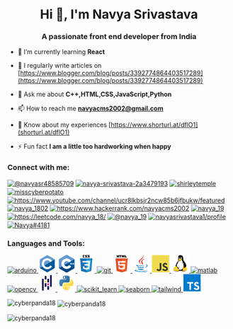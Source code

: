 <h1 align="center">Hi 👋, I'm Navya Srivastava</h1>
<h3 align="center">A passionate front end developer from India</h3>

- 🌱 I’m currently learning **React**

- 📝 I regularly write articles on [https://www.blogger.com/blog/posts/3392774864403517289](https://www.blogger.com/blog/posts/3392774864403517289)

- 💬 Ask me about **C++,HTML,CSS,JavaScript,Python**

- 📫 How to reach me **navyacms2002@gmail.com**

- 📄 Know about my experiences [https://www.shorturl.at/dflO1](shorturl.at/dflO1)

- ⚡ Fun fact **I am a little too hardworking when happy**

<h3 align="left">Connect with me:</h3>
<p align="left">
<a href="https://twitter.com/@navyasr48585709" target="blank"><img align="center" src="https://raw.githubusercontent.com/rahuldkjain/github-profile-readme-generator/master/src/images/icons/Social/twitter.svg" alt="@navyasr48585709" height="30" width="40" /></a>
<a href="https://linkedin.com/in/navya-srivastava-2a3479193" target="blank"><img align="center" src="https://raw.githubusercontent.com/rahuldkjain/github-profile-readme-generator/master/src/images/icons/Social/linked-in-alt.svg" alt="navya-srivastava-2a3479193" height="30" width="40" /></a>
<a href="https://kaggle.com/shirleytemple" target="blank"><img align="center" src="https://raw.githubusercontent.com/rahuldkjain/github-profile-readme-generator/master/src/images/icons/Social/kaggle.svg" alt="shirleytemple" height="30" width="40" /></a>
<a href="https://instagram.com/misscyberpotato" target="blank"><img align="center" src="https://raw.githubusercontent.com/rahuldkjain/github-profile-readme-generator/master/src/images/icons/Social/instagram.svg" alt="misscyberpotato" height="30" width="40" /></a>
<a href="https://www.youtube.com/c/https://www.youtube.com/channel/ucr8lkbsjr2ncw85b6jfbukw/featured" target="blank"><img align="center" src="https://raw.githubusercontent.com/rahuldkjain/github-profile-readme-generator/master/src/images/icons/Social/youtube.svg" alt="https://www.youtube.com/channel/ucr8lkbsjr2ncw85b6jfbukw/featured" height="30" width="40" /></a>
<a href="https://www.codechef.com/users/navya_1802" target="blank"><img align="center" src="https://cdn.jsdelivr.net/npm/simple-icons@3.1.0/icons/codechef.svg" alt="navya_1802" height="30" width="40" /></a>
<a href="https://www.hackerrank.com/https://www.hackerrank.com/navyacms2002" target="blank"><img align="center" src="https://raw.githubusercontent.com/rahuldkjain/github-profile-readme-generator/master/src/images/icons/Social/hackerrank.svg" alt="https://www.hackerrank.com/navyacms2002" height="30" width="40" /></a>
<a href="https://codeforces.com/profile/navya_19" target="blank"><img align="center" src="https://raw.githubusercontent.com/rahuldkjain/github-profile-readme-generator/master/src/images/icons/Social/codeforces.svg" alt="navya_19" height="30" width="40" /></a>
<a href="https://www.leetcode.com/https://leetcode.com/navya_18/" target="blank"><img align="center" src="https://raw.githubusercontent.com/rahuldkjain/github-profile-readme-generator/master/src/images/icons/Social/leet-code.svg" alt="https://leetcode.com/navya_18/" height="30" width="40" /></a>
<a href="https://www.hackerearth.com/@navya_19" target="blank"><img align="center" src="https://raw.githubusercontent.com/rahuldkjain/github-profile-readme-generator/master/src/images/icons/Social/hackerearth.svg" alt="@navya_19" height="30" width="40" /></a>
<a href="https://auth.geeksforgeeks.org/user/navyasrivastava1/profile" target="blank"><img align="center" src="https://raw.githubusercontent.com/rahuldkjain/github-profile-readme-generator/master/src/images/icons/Social/geeks-for-geeks.svg" alt="navyasrivastava1/profile" height="30" width="40" /></a>
<a href="https://discord.gg/Navya#4181" target="blank"><img align="center" src="https://raw.githubusercontent.com/rahuldkjain/github-profile-readme-generator/master/src/images/icons/Social/discord.svg" alt="Navya#4181" height="30" width="40" /></a>
</p>

<h3 align="left">Languages and Tools:</h3>
<p align="left"> <a href="https://www.arduino.cc/" target="_blank" rel="noreferrer"> <img src="https://cdn.worldvectorlogo.com/logos/arduino-1.svg" alt="arduino" width="40" height="40"/> </a> <a href="https://www.cprogramming.com/" target="_blank" rel="noreferrer"> <img src="https://raw.githubusercontent.com/devicons/devicon/master/icons/c/c-original.svg" alt="c" width="40" height="40"/> </a> <a href="https://www.w3schools.com/cpp/" target="_blank" rel="noreferrer"> <img src="https://raw.githubusercontent.com/devicons/devicon/master/icons/cplusplus/cplusplus-original.svg" alt="cplusplus" width="40" height="40"/> </a> <a href="https://www.w3schools.com/css/" target="_blank" rel="noreferrer"> <img src="https://raw.githubusercontent.com/devicons/devicon/master/icons/css3/css3-original-wordmark.svg" alt="css3" width="40" height="40"/> </a> <a href="https://git-scm.com/" target="_blank" rel="noreferrer"> <img src="https://www.vectorlogo.zone/logos/git-scm/git-scm-icon.svg" alt="git" width="40" height="40"/> </a> <a href="https://www.w3.org/html/" target="_blank" rel="noreferrer"> <img src="https://raw.githubusercontent.com/devicons/devicon/master/icons/html5/html5-original-wordmark.svg" alt="html5" width="40" height="40"/> </a> <a href="https://www.java.com" target="_blank" rel="noreferrer"> <img src="https://raw.githubusercontent.com/devicons/devicon/master/icons/java/java-original.svg" alt="java" width="40" height="40"/> </a> <a href="https://developer.mozilla.org/en-US/docs/Web/JavaScript" target="_blank" rel="noreferrer"> <img src="https://raw.githubusercontent.com/devicons/devicon/master/icons/javascript/javascript-original.svg" alt="javascript" width="40" height="40"/> </a> <a href="https://www.linux.org/" target="_blank" rel="noreferrer"> <img src="https://raw.githubusercontent.com/devicons/devicon/master/icons/linux/linux-original.svg" alt="linux" width="40" height="40"/> </a> <a href="https://www.mathworks.com/" target="_blank" rel="noreferrer"> <img src="https://upload.wikimedia.org/wikipedia/commons/2/21/Matlab_Logo.png" alt="matlab" width="40" height="40"/> </a> <a href="https://opencv.org/" target="_blank" rel="noreferrer"> <img src="https://www.vectorlogo.zone/logos/opencv/opencv-icon.svg" alt="opencv" width="40" height="40"/> </a> <a href="https://pandas.pydata.org/" target="_blank" rel="noreferrer"> <img src="https://raw.githubusercontent.com/devicons/devicon/2ae2a900d2f041da66e950e4d48052658d850630/icons/pandas/pandas-original.svg" alt="pandas" width="40" height="40"/> </a> <a href="https://www.python.org" target="_blank" rel="noreferrer"> <img src="https://raw.githubusercontent.com/devicons/devicon/master/icons/python/python-original.svg" alt="python" width="40" height="40"/> </a> <a href="https://scikit-learn.org/" target="_blank" rel="noreferrer"> <img src="https://upload.wikimedia.org/wikipedia/commons/0/05/Scikit_learn_logo_small.svg" alt="scikit_learn" width="40" height="40"/> </a> <a href="https://seaborn.pydata.org/" target="_blank" rel="noreferrer"> <img src="https://seaborn.pydata.org/_images/logo-mark-lightbg.svg" alt="seaborn" width="40" height="40"/> </a> <a href="https://tailwindcss.com/" target="_blank" rel="noreferrer"> <img src="https://www.vectorlogo.zone/logos/tailwindcss/tailwindcss-icon.svg" alt="tailwind" width="40" height="40"/> </a> <a href="https://www.typescriptlang.org/" target="_blank" rel="noreferrer"> <img src="https://raw.githubusercontent.com/devicons/devicon/master/icons/typescript/typescript-original.svg" alt="typescript" width="40" height="40"/> </a> </p>

<p><img align="left" src="https://github-readme-stats.vercel.app/api/top-langs?username=cyberpanda18&show_icons=true&locale=en&layout=compact" alt="cyberpanda18" /></p>

<p>&nbsp;<img align="center" src="https://github-readme-stats.vercel.app/api?username=cyberpanda18&show_icons=true&locale=en" alt="cyberpanda18" /></p>

<p><img align="center" src="https://github-readme-streak-stats.herokuapp.com/?user=cyberpanda18&" alt="cyberpanda18" /></p>
